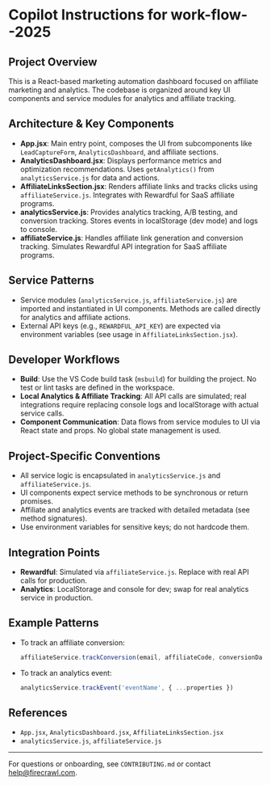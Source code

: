 # Copilot Instructions for work-flow--2025

## Project Overview
This is a React-based marketing automation dashboard focused on affiliate marketing and analytics. The codebase is organized around key UI components and service modules for analytics and affiliate tracking.

## Architecture & Key Components
- **App.jsx**: Main entry point, composes the UI from subcomponents like `LeadCaptureForm`, `AnalyticsDashboard`, and affiliate sections.
- **AnalyticsDashboard.jsx**: Displays performance metrics and optimization recommendations. Uses `getAnalytics()` from `analyticsService.js` for data and actions.
- **AffiliateLinksSection.jsx**: Renders affiliate links and tracks clicks using `affiliateService.js`. Integrates with Rewardful for SaaS affiliate programs.
- **analyticsService.js**: Provides analytics tracking, A/B testing, and conversion tracking. Stores events in localStorage (dev mode) and logs to console.
- **affiliateService.js**: Handles affiliate link generation and conversion tracking. Simulates Rewardful API integration for SaaS affiliate programs.

## Service Patterns
- Service modules (`analyticsService.js`, `affiliateService.js`) are imported and instantiated in UI components. Methods are called directly for analytics and affiliate actions.
- External API keys (e.g., `REWARDFUL_API_KEY`) are expected via environment variables (see usage in `AffiliateLinksSection.jsx`).

## Developer Workflows
- **Build**: Use the VS Code build task (`msbuild`) for building the project. No test or lint tasks are defined in the workspace.
- **Local Analytics & Affiliate Tracking**: All API calls are simulated; real integrations require replacing console logs and localStorage with actual service calls.
- **Component Communication**: Data flows from service modules to UI via React state and props. No global state management is used.

## Project-Specific Conventions
- All service logic is encapsulated in `analyticsService.js` and `affiliateService.js`.
- UI components expect service methods to be synchronous or return promises.
- Affiliate and analytics events are tracked with detailed metadata (see method signatures).
- Use environment variables for sensitive keys; do not hardcode them.

## Integration Points
- **Rewardful**: Simulated via `affiliateService.js`. Replace with real API calls for production.
- **Analytics**: LocalStorage and console for dev; swap for real analytics service in production.

## Example Patterns
- To track an affiliate conversion:
  ```js
  affiliateService.trackConversion(email, affiliateCode, conversionData)
  ```
- To track an analytics event:
  ```js
  analyticsService.trackEvent('eventName', { ...properties })
  ```

## References
- `App.jsx`, `AnalyticsDashboard.jsx`, `AffiliateLinksSection.jsx`
- `analyticsService.js`, `affiliateService.js`

---
For questions or onboarding, see `CONTRIBUTING.md` or contact help@firecrawl.com.
